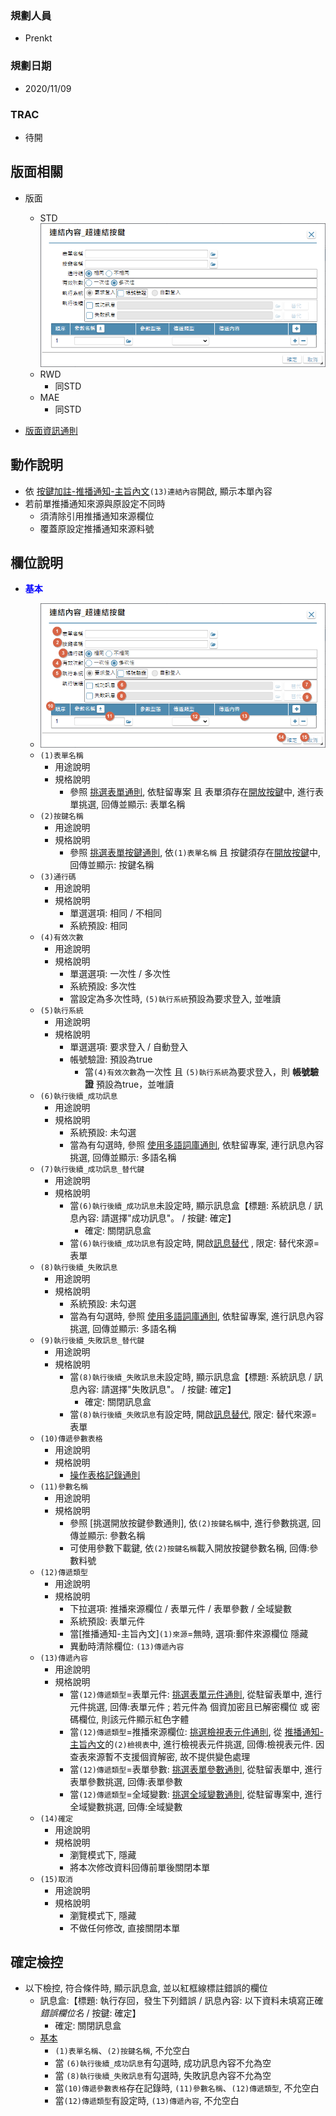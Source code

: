 ### <div id="user">規劃人員</div>
* Prenkt

### <div id="updatedate">規劃日期</div>
* 2020/11/09

### <div id="trac">TRAC</div>
* 待開 

## <div id="layout">版面相關</div>
* 版面
    * STD</br>
        ![pic][image_linkbutton]
    * RWD
        * 同STD
    * MAE</br>
        * 同STD

* [版面資訊通則][link_ruleother1]

## <div id="form-action">動作說明</div>
* 依 [按鍵加註-推播通知-主旨內文][link_MAENotice_fieldbreak3]`(13)連結內容`開啟, 顯示本單內容
* 若前單推播通知來源與原設定不同時
    * 須清除引用推播通知來源欄位
    * 覆蓋原設定推播通知來源料號

## <div id="object-desc">欄位說明</div>
* <p id="fieldbreak1" style="color:blue;font-weight:bold">基本</p>

    * ![pic][image_linkbutton_block1]
    * `(1)表單名稱`
        * 用途說明
        * 規格說明
            * 參照 [挑選表單通則][link_ruledialog6], 依駐留專案 且 表單須存在[開放按鍵][link_ExternalCallButton]中, 進行表單挑選, 回傳並顯示: 表單名稱
    * `(2)按鍵名稱`
        * 用途說明
        * 規格說明
            * 參照 [挑選表單按鍵通則][link_ruledialog13], 依`(1)表單名稱` 且 按鍵須存在[開放按鍵][link_ExternalCallButton]中, 回傳並顯示: 按鍵名稱
    * `(3)通行碼`
        * 用途說明
        * 規格說明
            * 單選選項: 相同 / 不相同 
            * 系統預設: 相同
    * `(4)有效次數`
        * 用途說明
        * 規格說明
            * 單選選項: 一次性 / 多次性 
            * 系統預設: 多次性 
            * 當設定為多次性時, `(5)執行系統`預設為要求登入, 並唯讀
    * `(5)執行系統`
        * 用途說明
        * 規格說明
            * 單選選項: 要求登入 / 自動登入
            * 帳號驗證: 預設為true
                * 當`(4)有效次數`為一次性 且 `(5)執行系統`為要求登入，則 **帳號驗證** 預設為true，並唯讀
    * `(6)執行後續_成功訊息`
        * 用途說明
        * 規格說明
            * 系統預設: 未勾選
            * 當為有勾選時, 參照 [使用多語詞庫通則][link_ruledialog2], 依駐留專案, 連行訊息內容挑選, 回傳並顯示: 多語名稱
    * `(7)執行後續_成功訊息_替代鍵`
        * 用途說明
        * 規格說明
            * 當`(6)執行後續_成功訊息`未設定時, 顯示訊息盒【標題: 系統訊息 / 訊息內容: 請選擇"成功訊息"。 / 按鍵: 確定】
                * 確定: 關閉訊息盒 
            * 當`(6)執行後續_成功訊息`有設定時, 開啟[訊息替代][link_Replace] , 限定: 替代來源=表單
    * `(8)執行後續_失敗訊息`
        * 用途說明
        * 規格說明
            * 系統預設: 未勾選
            * 當為有勾選時, 參照 [使用多語詞庫通則][link_ruledialog2], 依駐留專案, 進行訊息內容挑選, 回傳並顯示: 多語名稱
    * `(9)執行後續_失敗訊息_替代鍵`
        * 用途說明
        * 規格說明
            * 當`(8)執行後續_失敗訊息`未設定時, 顯示訊息盒【標題: 系統訊息 / 訊息內容: 請選擇"失敗訊息"。 / 按鍵: 確定】
                * 確定: 關閉訊息盒 
            * 當`(8)執行後續_失敗訊息`有設定時, 開啟[訊息替代][link_Replace], 限定: 替代來源=表單
    * `(10)傳遞參數表格`
        * 用途說明
        * 規格說明 
            * [操作表格記錄通則][link_rulesbutton3]
    * `(11)參數名稱`
        * 用途說明
        * 規格說明 
            * 參照 [挑選開放按鍵參數通則], 依`(2)按鍵名稱`中, 進行參數挑選, 回傳並顯示: 參數名稱
            * 可使用參數下載鍵, 依`(2)按鍵名稱`載入開放按鍵參數名稱, 回傳:參數料號
    * `(12)傳遞類型`
        * 用途說明
        * 規格說明
            * 下拉選項: 推播來源欄位 / 表單元件 / 表單參數 / 全域變數 
            * 系統預設: 表單元件
            * 當[推播通知-主旨內文]`(1)來源`=無時, 選項:郵件來源欄位 隱藏
            * 異動時清除欄位: `(13)傳遞內容`
    * `(13)傳遞內容`
        * 用途說明
        * 規格說明 
            * 當`(12)傳遞類型`=表單元件: [挑選表單元件通則][link_ruledialog7], 從駐留表單中, 進行元件挑選, 回傳:表單元件 ; 若元件為 個資加密且已解密欄位 或 密碼欄位, 則該元件顯示紅色字體
            * 當`(12)傳遞類型`=推播來源欄位: [挑選檢視表元件通則][link_ruledialog8], 從 [推播通知-主旨內文][link_MAENotice_fieldbreak3]的`(2)檢視表`中, 進行檢視表元件挑選, 回傳:檢視表元件. 因查表來源暫不支援個資解密, 故不提供變色處理
            * 當`(12)傳遞類型`=表單參數: [挑選表單參數通則][link_ruledialog9], 從駐留表單中, 進行表單參數挑選, 回傳:表單參數
            * 當`(12)傳遞類型`=全域變數: [挑選全域變數通則][link_ruledialog10], 從駐留專案中, 進行全域變數挑選, 回傳:全域變數  
    * `(14)確定`
        * 用途說明
        * 規格說明
            * 瀏覽模式下, 隱藏
            * 將本次修改資料回傳前單後關閉本單
    * `(15)取消`
        * 用途說明
        * 規格說明
            * 瀏覽模式下, 隱藏
            * 不做任何修改, 直接關閉本單


## <div id="save-action">確定檢控</div>
* 以下檢控, 符合條件時, 顯示訊息盒, 並以紅框線標註錯誤的欄位
    * 訊息盒:【標題: 執行存回，發生下列錯誤 / 訊息內容: 以下資料未填寫正確 </n> *錯誤欄位名* / 按鍵: 確定】
        * 確定: 關閉訊息盒 
    * [基本][link_fieldbreak1]
        * `(1)表單名稱`、`(2)按鍵名稱`, 不允空白
        * 當 `(6)執行後續_成功訊息`有勾選時, 成功訊息內容不允為空
        * 當 `(8)執行後續_失敗訊息`有勾選時, 失敗訊息內容不允為空
        * 當`(10)傳遞參數表格`存在記錄時, `(11)參數名稱`、`(12)傳遞類型`, 不允空白
        * 當`(12)傳遞類型`有設定時, `(13)傳遞內容`, 不允空白


<!-- 圖片 -->
[image_linkbutton]:attachment/MAENotice-Link-Button.png
[image_linkbutton_block1]:attachment/MAENotice-Link-Button-Block1.png


<!-- 超連結 -->
[link_fieldbreak1]:#fieldbreak1 "欄位說明/基本區塊"
[link_MAENotice_fieldbreak3]:MAENotice.md#fieldbreak3 "按鍵加註-推播通知/主旨內文"

[link_ExternalCallButton]:/8.10.0/IDE/Specification/ExternalCallButton/README "開放按鍵"
[link_Replace]:/8.10.0/IDE/Specification/Replace/README "訊息替代"

[link_ruleother1]:/8.10.0/IDE/Specification/RulesOther/README#ruleother1 "共用通則_其它/版面資訊通則"

[link_rulesbutton3]:/8.10.0/IDE/Specification/RulesButton/README#rulebutton3 "共用通則_其它/操作表格記錄通則"

[link_ruledialog2]:/8.10.0/IDE/Specification/RulesDialog/README#ruledialog2 "共用通則_開啟單據/使用多語詞庫通則"
[link_ruledialog6]:/8.10.0/IDE/Specification/RulesDialog/README#ruledialog6 "共用通則_開啟單據/挑選表單通則"
[link_ruledialog7]:/8.10.0/IDE/Specification/RulesDialog/README#ruledialog7 "共用通則_開啟單據/挑選表單元件通則"
[link_ruledialog8]:/8.10.0/IDE/Specification/RulesDialog/README#ruledialog8 "共用通則_開啟單據/挑選檢視表元件通則"
[link_ruledialog9]:/8.10.0/IDE/Specification/RulesDialog/README#ruledialog9 "共用通則_開啟單據/挑選表單參數通則"
[link_ruledialog10]:/8.10.0/IDE/Specification/RulesDialog/README#ruledialog10 "共用通則_開啟單據/挑選全域變數通則"
[link_ruledialog13]:/8.10.0/IDE/Specification/RulesDialog/README#ruledialog13 "共用通則_開啟單據/挑選表單按鍵通則"